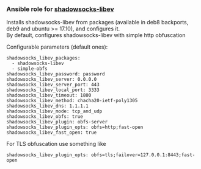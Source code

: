 ### Ansible role for [shadowsocks-libev](https://github.com/shadowsocks/shadowsocks-libev)
Installs shadowsocks-libev from packages (available in deb8 backports, deb9 and ubuntu >= 17.10), and configures it.  
By default, configures shadowsocks-libev with simple http obfuscation

Configurable parameters (default ones):
```
shadowsocks_libev_packages:
  - shadowsocks-libev
  - simple-obfs
shadowsocks_libev_password: password
shadowsocks_libev_server: 0.0.0.0
shadowsocks_libev_server_port: 443
shadowsocks_libev_local_port: 3333
shadowsocks_libev_timeout: 1800
shadowsocks_libev_method: chacha20-ietf-poly1305
shadowsocks_libev_dns: 1.1.1.1
shadowsocks_libev_mode: tcp_and_udp
shadowsocks_libev_obfs: true
shadowsocks_libev_plugin: obfs-server
shadowsocks_libev_plugin_opts: obfs=http;fast-open
shadowsocks_libev_fast_open: true
```

For TLS obfuscation use something like
```
shadowsocks_libev_plugin_opts: obfs=tls;failover=127.0.0.1:8443;fast-open
```
